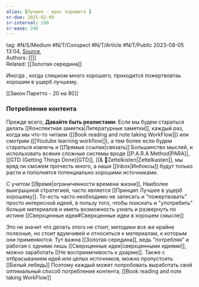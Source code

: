 ```yaml
---
alias: [Лучшее - враг хорошего ]  
sr-due: 2025-02-09
sr-interval: 190
sr-ease: 240
---
```

tag: #N/S/Medium  #N/T/Conspect #N/T/Article  #N/T/Public 
2023-08-05 13:04, [Source](),  
Authors: [[]]   
Related: [[Золотая середина]]

Иногда , когда слишком  много хорошего, приходится пожертвовтаь хорошим в ущерб лучшему.

[[Закон Паретто - 20 на 80]]
### Потребление контента
Прежде всего, **Давайте быть реалистами**: Если мы будем стараться делать [[Конспектная заметка|Литературные заметки]], каждый раз, когда мы что-то читаем ([[Book reading and note taking WorkFlow]]) или cмотрим ([[Youtube learning workflow]]), а тем более  если будем стараться извлечь и [[Прямые ссылки|связать]] Большинство мыслей, и использовать всякие сложные системы вроде [[P.A.R.A Method|PARA]],  [[GTD (Getting Things Done)|GTD]], [[& 🌲️Zettelkisten|Zettelkasten]], мы вряд ли сможем прочесть много, а наши [[Inbox|Инбоксы]] будут только расти и пополнятся потенциально хорошими источниками.

С учетом [[Время|ограниченности времени жизни]], Наиболее выигрышной стратегией, часто является  [[Принцип Лучшее в ущерб хорошему]].
То-есть часто необходимо не записать и "пожертвовать" просто интересной идеей, в пользу того, чтобы поискать и "употребить" больше материалов и иметь возможность узнать и развернуть по истине [[Сверхценные идеи#Сверхценные идеи в хорошем смысле]] 

Это не значит что делать этого не стоит, методики все же крайне полезные, но стоит вдумчивей и относиться к материалам, к которым они применяются.
Тут важна [[Золотая середина]], ведь "потребляя" и работая с одними лишь [[Сверхценные идеи|сверхценными идеями]], можно заработать [[Не восприимчивость к дхарме]].
Также с отбрасыванием идей или целых источников, можно пропустсить [[Белый лебедь]]
Поэтому каждый может попробовать выработать свой оптимальный способ потребления контента, [[Book reading and note taking WorkFlow]]